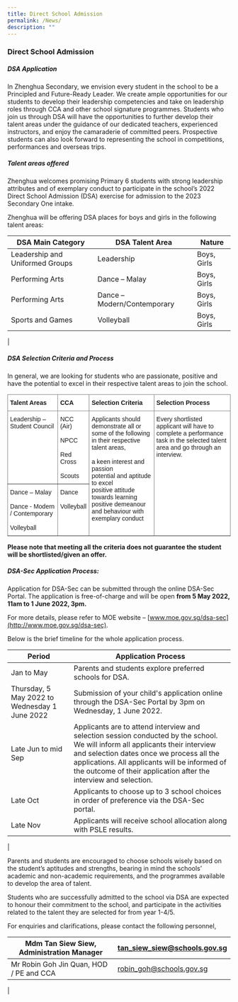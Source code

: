 ```yaml
---
title: Direct School Admission
permalink: /News/
description: ""
---
```

### Direct School Admission

##### DSA Application
In Zhenghua Secondary, we envision every student in the school to be a Principled and Future-Ready Leader. We create ample opportunities for our students to develop their leadership competencies and take on leadership roles through CCA and other school signature programmes. Students who join us through DSA will have the opportunities to further develop their talent areas under the guidance of our dedicated teachers, experienced instructors, and enjoy the camaraderie of committed peers. Prospective students can also look forward to representing the school in competitions, performances and overseas trips.

##### Talent areas offered
Zhenghua welcomes promising Primary 6 students with strong leadership attributes and of exemplary conduct to participate in the school’s 2022 Direct School Admission (DSA) exercise for admission to the 2023 Secondary One intake.

Zhenghua will be offering DSA places for boys and girls in the following talent areas:

| DSA Main Category | DSA Talent Area | Nature |
|---|---|---|
| Leadership and Uniformed Groups | Leadership | Boys, Girls |
| Performing Arts | Dance – Malay | Boys, Girls |
| Performing Arts | Dance – Modern/Contemporary | Boys, Girls |
| Sports and Games | Volleyball | Boys, Girls |
|

##### DSA Selection Criteria and Process
In general, we are looking for students who are passionate, positive and have the potential to excel in their respective talent areas to join the school.

<style type="text/css">
.tg  {border-collapse:collapse;border-spacing:0;}
.tg td{border-color:black;border-style:solid;border-width:1px;font-family:Arial, sans-serif;font-size:14px;
  overflow:hidden;padding:10px 5px;word-break:normal;}
.tg th{border-color:black;border-style:solid;border-width:1px;font-family:Arial, sans-serif;font-size:14px;
  font-weight:normal;overflow:hidden;padding:10px 5px;word-break:normal;}
.tg .tg-jxgv{background-color:#FFF;border-color:inherit;text-align:left;vertical-align:top}
.tg .tg-pdeq{background-color:#FFF;border-color:inherit;font-weight:bold;text-align:left;vertical-align:top}
</style>
<table class="tg">
<thead>
  <tr>
    <th class="tg-pdeq"><span style="font-weight:700;font-style:inherit">Talent Areas</span></th>
    <th class="tg-pdeq"><span style="font-weight:700;font-style:inherit">CCA</span></th>
    <th class="tg-pdeq"><span style="font-weight:700;font-style:inherit">Selection Criteria</span></th>
    <th class="tg-pdeq"><span style="font-weight:700;font-style:inherit">Selection Process</span></th>
  </tr>
</thead>
<tbody>
  <tr>
    <td class="tg-jxgv" rowspan="4"><span style="font-weight:inherit;font-style:inherit">Leadership – Student Council</span></td>
    <td class="tg-jxgv" rowspan="4"><span style="font-weight:inherit;font-style:inherit">NCC (Air)</span><br><br><span style="font-weight:inherit;font-style:inherit">NPCC</span><br><br><span style="font-weight:inherit;font-style:inherit">Red Cross</span><br><br><span style="font-weight:inherit;font-style:inherit">Scouts</span><br></td>
    <td class="tg-jxgv" rowspan="7"><span style="font-weight:inherit;font-style:inherit">Applicants should demonstrate all or some of the following in their respective talent areas,</span><br><br><span style="font-weight:inherit;font-style:inherit">a keen interest and passion</span><br><span style="font-weight:inherit;font-style:inherit">potential and aptitude to excel</span><br><span style="font-weight:inherit;font-style:inherit">positive attitude towards learning</span><br><span style="font-weight:inherit;font-style:inherit">positive demeanour and behaviour with exemplary conduct</span></td>
    <td class="tg-jxgv" rowspan="7"><span style="font-weight:inherit;font-style:inherit">Every shortlisted applicant will have to complete a performance task in the selected talent area and go through an interview.</span></td>
  </tr>
  <tr>
  </tr>
  <tr>
  </tr>
  <tr>
  </tr>
  <tr>
    <td class="tg-jxgv" rowspan="3"><span style="font-weight:inherit;font-style:inherit">Dance – Malay</span><br><br><span style="font-weight:inherit;font-style:inherit">Dance - Modern / Contemporary</span><br><br><span style="font-weight:inherit;font-style:inherit">Volleyball</span></td>
    <td class="tg-jxgv" rowspan="3"><span style="font-weight:inherit;font-style:inherit">Dance</span><br><br><span style="font-weight:inherit;font-style:inherit">Volleyball</span></td>
  </tr>
  <tr>
  </tr>
  <tr>
  </tr>
</tbody>
</table>


**Please note that meeting all the criteria does not guarantee the student will be shortlisted/given an offer.**

##### DSA-Sec Application Process:
Application for DSA-Sec can be submitted through the online DSA-Sec Portal. The application is free-of-charge and will be open **from 5 May 2022, 11am to 1 June 2022, 3pm.**

For more details, please refer to MOE website – [www.moe.gov.sg/dsa-sec](http://www.moe.gov.sg/dsa-sec).

Below is the brief timeline for the whole application process.

| Period | Application Process |
|---|---|
| Jan to May | Parents and students explore preferred schools for DSA. |
| Thursday, 5 May 2022 to Wednesday 1 June 2022 | Submission of your child's application online through the DSA-Sec Portal by 3pm on Wednesday, 1 June 2022. |
| Late Jun to mid Sep | Applicants are to attend interview and selection session conducted by the school. We will inform all applicants their interview and selection dates once we process all the applications.    All applicants will be informed of the outcome of their application after the interview and selection. |
| Late Oct | Applicants to choose up to 3 school choices in order of preference via the DSA-Sec portal. |
| Late Nov | Applicants will receive school allocation along with PSLE results. |
|

Parents and students are encouraged to choose schools wisely based on the student’s aptitudes and strengths, bearing in mind the schools’ academic and non-academic requirements, and the programmes available to develop the area of talent.

Students who are successfully admitted to the school via DSA are expected to honour their commitment to the school, and participate in the activities related to the talent they are selected for from year 1-4/5.

For enquiries and clarifications, please contact the following personnel,

| Mdm Tan Siew Siew, Administration Manager | [tan_siew_siew@schools.gov.sg](tan_siew_siew@schools.gov.sg) |
|---|---|
| Mr Robin Goh Jin Quan, HOD / PE and CCA | [robin_goh@schools.gov.sg](robin_goh@schools.gov.sg) |
|